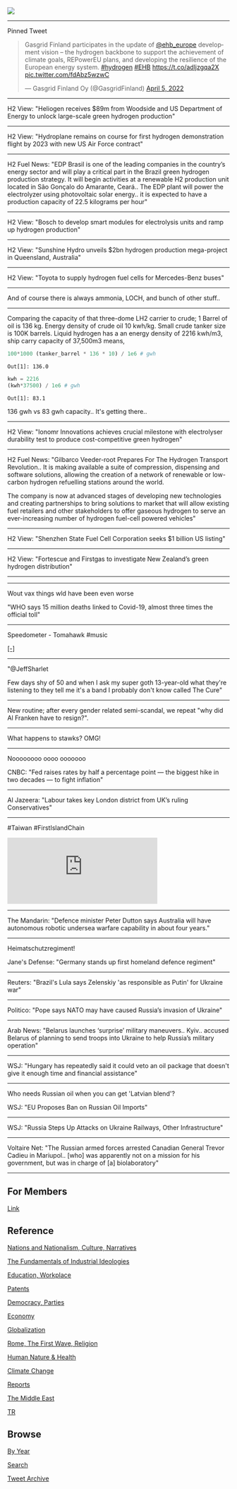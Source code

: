 <img src="https://drive.google.com/uc?export=view&id=1B2wf9R7AMH1d7Vw6e2mucLbIQ5NSjir7"/>

---

Pinned Tweet

<blockquote class="twitter-tweet"><p lang="en" dir="ltr">Gasgrid Finland participates in the update of <a href="https://twitter.com/ehb_europe?ref_src=twsrc%5Etfw">@ehb_europe</a> development vision – the hydrogen backbone to support the achievement of climate goals, REPowerEU plans, and developing the resilience of the European energy system. <a href="https://twitter.com/hashtag/hydrogen?src=hash&amp;ref_src=twsrc%5Etfw">#hydrogen</a> <a href="https://twitter.com/hashtag/EHB?src=hash&amp;ref_src=twsrc%5Etfw">#EHB</a> <a href="https://t.co/adljzgqa2X">https://t.co/adljzgqa2X</a> <a href="https://t.co/fdAbz5wzwC">pic.twitter.com/fdAbz5wzwC</a></p>&mdash; Gasgrid Finland Oy (@GasgridFinland) <a href="https://twitter.com/GasgridFinland/status/1511248215798161410?ref_src=twsrc%5Etfw">April 5, 2022</a></blockquote> <script async src="https://platform.twitter.com/widgets.js" charset="utf-8"></script>

---

H2 View: "Heliogen receives $89m from Woodside and US Department of
Energy to unlock large-scale green hydrogen production"

---

H2 View: "Hydroplane remains on course for first hydrogen demonstration
flight by 2023 with new US Air Force contract"

---

H2 Fuel News: "EDP Brasil is one of the leading companies in the
country’s energy sector and will play a critical part in the Brazil
green hydrogen production strategy. It will begin activities at a
renewable H2 production unit located in São Gonçalo do Amarante,
Ceará.. The EDP plant will power the electrolyzer using photovoltaic
solar energy.. it is expected to have a production capacity of 22.5
kilograms per hour"

---

H2 View: "Bosch to develop smart modules for electrolysis units and
ramp up hydrogen production"

---

H2 View: "Sunshine Hydro unveils $2bn hydrogen production mega-project
in Queensland, Australia"

---

H2 View: "Toyota to supply hydrogen fuel cells for Mercedes-Benz buses"

---

And of course there is always ammonia, LOCH, and bunch of other stuff..

---

Comparing the capacity of that three-dome LH2 carrier to crude; 1
Barrel of oil is 136 kg. Energy density of crude oil 10 kwh/kg.  Small
crude tanker size is 100K barrels. Liquid hydrogen has a an energy
density of 2216 kwh/m3, ship carry capacity of 37,500m3 means,


```python
100*1000 (tanker_barrel * 136 * 10) / 1e6 # gwh
```

```text
Out[1]: 136.0
```

```python
kwh = 2216
(kwh*37500) / 1e6 # gwh
```

```text
Out[1]: 83.1
```

136 gwh vs 83 gwh capacity.. It's getting there.. 

---

H2 View: "Ionomr Innovations achieves crucial milestone with
electrolyser durability test to produce cost-competitive green
hydrogen"

---

H2 Fuel News: "Gilbarco Veeder-root Prepares For The Hydrogen
Transport Revolution.. It is making available a suite of compression,
dispensing and software solutions, allowing the creation of a network
of renewable or low-carbon hydrogen refuelling stations around the
world.

The company is now at advanced stages of developing new technologies
and creating partnerships to bring solutions to market that will allow
existing fuel retailers and other stakeholders to offer gaseous
hydrogen to serve an ever-increasing number of hydrogen fuel-cell
powered vehicles"

---

H2 View: "Shenzhen State Fuel Cell Corporation seeks $1 billion US listing"

---

H2 View: "Fortescue and Firstgas to investigate New Zealand’s green hydrogen distribution"

---



























---

Wout vax things wld have been even worse

"WHO says 15 million deaths linked to Covid-19, almost three times the
official toll"

---

Speedometer - Tomahawk \#music

[[-]](https://youtu.be/qsVE3RdTSoU)

---

"@JeffSharlet

Few days shy of 50 and when I ask my super goth 13-year-old what
they're listening to they tell me it's a band I probably don't know
called The Cure"

---

New routine; after every gender related semi-scandal, we repeat "why
did Al Franken have to resign?".

---

What happens to stawks? OMG!

---

Noooooooo oooo ooooooo 

CNBC: "Fed raises rates by half a percentage point — the biggest hike
in two decades — to fight inflation"

---

Al Jazeera: "Labour takes key London district from UK’s ruling Conservatives"

---

\#Taiwan \#FirstIslandChain

<iframe width="340"  src="https://www.youtube.com/embed/p6sCsOdqXQw?start=460&end=1157" title="YouTube video player" frameborder="0" allow="accelerometer; autoplay; clipboard-write; encrypted-media; gyroscope; picture-in-picture" allowfullscreen></iframe>

---

The Mandarin: "Defence minister Peter Dutton says Australia will have
autonomous robotic undersea warfare capability in about four years."

---

Heimatschutzregiment!

Jane's Defense: "Germany stands up first homeland defence regiment"

---

Reuters: "Brazil's Lula says Zelenskiy 'as responsible as Putin' for Ukraine war"

---

Politico: "Pope says NATO may have caused Russia’s invasion of Ukraine"

---

Arab News: "Belarus launches ‘surprise’ military maneuvers..
Kyiv.. accused Belarus of planning to send troops into Ukraine to
help Russia’s military operation"

---

WSJ: "Hungary has repeatedly said it could veto an oil package that
doesn't give it enough time and financial assistance"

---

Who needs Russian oil when you can get 'Latvian blend'?

WSJ: "EU Proposes Ban on Russian Oil Imports"

---

WSJ: "Russia Steps Up Attacks on Ukraine Railways, Other Infrastructure"

---

Voltaire Net: "The Russian armed forces arrested Canadian General
Trevor Cadieu in Mariupol.. [who] was apparently not on a mission for
his government, but was in charge of [a] biolaboratory"

---

## For Members

[Link](https://thirdwave-members.herokuapp.com)

## Reference

[Nations and Nationalism, Culture, Narratives](/2013/02/nations-and-nationalism.md)

[The Fundamentals of Industrial Ideologies](/2011/04/fundamentals-of-industrial-ideologies.md)

[Education, Workplace](2017/09/education-workplace.md)

[Patents](/2018/09/patents.md)

[Democracy, Parties](/2016/11/democracy.md)

[Economy](/2018/05/economy.md)

[Globalization](/2018/09/globalization.md)

[Rome, The First Wave, Religion](/2017/12/rome.md)

[Human Nature & Health](/2020/07/human-nature.md)

[Climate Change](/2018/12/climate.md)

[Reports](/2019/05/reports.md)

[The Middle East](/2019/07/middleeast.md)

[TR](../tr)

## Browse

[By Year](years.md)

[Search](search.html)

[Tweet Archive](/tweets/README.md)



